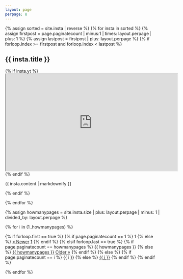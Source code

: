 ```yaml
---
layout: page
perpage: 8
---
```


{% assign sorted = site.insta | reverse %}
    {% for insta in sorted %}
    {% assign firstpost = page.paginatecount | minus:1 | times: layout.perpage | plus: 1 %}
    {% assign lastpost = firstpost | plus: layout.perpage %}
    {% if forloop.index >= firstpost and forloop.index < lastpost %}

  <h2>{{ insta.title }}</h2>
    {% if insta.yt %}
  <div class='embed-container'>
    <iframe width="560" height="315" src='https://www.youtube.com/embed/{{ insta.yt }}' allow="accelerometer; autoplay; encrypted-media; gyroscope; picture-in-picture" allowfullscreen></iframe>
  </div>
  {% endif %}
  <p>{{ insta.content | markdownify }}</p>
  	{% endif %}

{% endfor %}

{% assign howmanypages = site.insta.size | plus: layout.perpage | minus: 1 | divided_by: layout.perpage %}

<div class="pagination">

{% for i in (1..howmanypages) %}

  {% if forloop.first == true %}
    {% if page.paginatecount == 1 %}
      <span class="active">1</span>
      {% else %}
      <a href="/more{{ page.paginatecount | minus: 1 }}/">« Newer</a>
      <a href="/more1">1</a>
    {% endif %}
  {% elsif forloop.last == true %}
    {% if page.paginatecount == howmanypages %}
      <span class="active">{{ howmanypages }}</span>
      {% else %}
      <a href="/more{{ howmanypages }}">{{ howmanypages }}</a>
      <a href="/more{{ page.paginatecount | plus: 1 }}">Older »</a>
    {% endif %}
  {% else %}
    {% if page.paginatecount == i %}
      <span class="active">{{ i }}</span>
      {% else %}
      <a href="/more{{ i }}">{{ i }}</a>
    {% endif %}
  {% endif %}

{% endfor %}
</div>